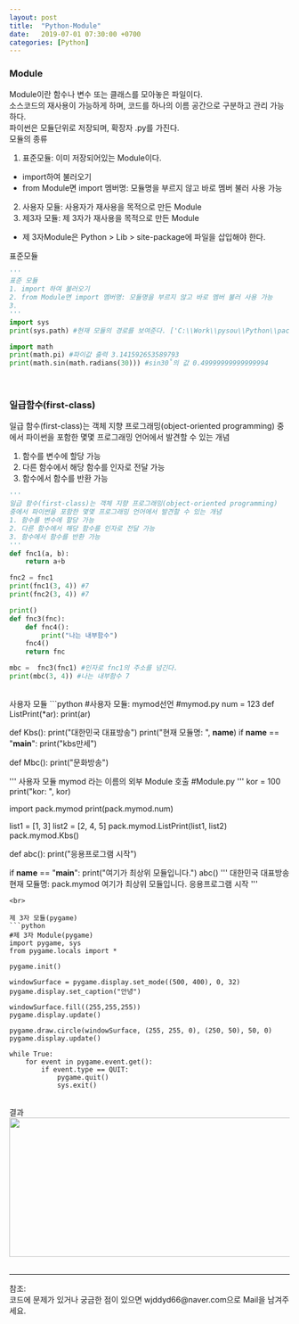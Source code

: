```yaml
---
layout: post
title:  "Python-Module"
date:   2019-07-01 07:30:00 +0700
categories: [Python]
---
```


###  Module
Module이란 함수나 변수 또는 클래스를 모아놓은 파일이다.  
소스코드의 재사용이 가능하게 하며, 코드를 하나의 이름 공간으로 구분하고 관리 가능하다.  
파이썬은 모듈단위로 저장되며, 확장자 .py를 가진다.  
모듈의 종류  
1. 표준모듈: 이미 저장되어있는 Module이다.
 - import하여 불러오기
 - from Module면 import 멤버명: 모듈명을 부르지 않고 바로 멤버 불러 사용 가능
2. 사용자 모듈: 사용자가 재사용을 목적으로 만든 Module
3. 제3자 모듈: 제 3자가 재사용을 목적으로 만든 Module
 - 제 3자Module은 Python > Lib > site-package에 파일을 삽입해야 한다.

표준모듈<br>
```python
'''
표준 모듈
1. import 하여 불러오기
2. from Module면 import 멤버명: 모듈명을 부르지 않고 바로 멤버 불러 사용 가능
3. 
'''
import sys
print(sys.path) #현재 모듈의 경로를 보여준다. ['C:\\Work\\pysou\\Python\\pack', ...

import math
print(math.pi) #파이값 출력 3.141592653589793
print(math.sin(math.radians(30))) #sin30˚의 값 0.49999999999999994
```
<br>

###  일급함수(first-class)
일급 함수(first-class)는 객체 지향 프로그래밍(object-oriented programming) 중에서 파이썬을 포함한 몇몇 프로그래밍 언어에서 발견할 수 있는 개념  
1. 함수를 변수에 할당 가능
2. 다른 함수에서 해당 함수를 인자로 전달 가능
3. 함수에서 함수를 반환 가능


```python
'''
일급 함수(first-class)는 객체 지향 프로그래밍(object-oriented programming) 
중에서 파이썬을 포함한 몇몇 프로그래밍 언어에서 발견할 수 있는 개념
1. 함수를 변수에 할당 가능
2. 다른 함수에서 해당 함수를 인자로 전달 가능
3. 함수에서 함수를 반환 가능
'''
def fnc1(a, b):
    return a+b

fnc2 = fnc1
print(fnc1(3, 4)) #7
print(fnc2(3, 4)) #7

print()
def fnc3(fnc):
    def fnc4():
        print("나는 내부함수")
    fnc4()
    return fnc    

mbc =  fnc3(fnc1) #인자로 fnc1의 주소를 넘긴다.
print(mbc(3, 4)) #나는 내부함수 7

```
<br>
사용자 모듈
```python
#사용자 모듈: mymod선언
#mymod.py
num = 123
def ListPrint(*ar):
    print(ar)
    
def Kbs():
    print("대한민국 대표방송")
    print("현재 모듈명: ", __name__)
    if __name__ == "__main__":
        print("kbs만세")
    
def Mbc():
    print("문화방송")
    
'''
사용자 모듈
mymod 라는 이름의 외부 Module 호출
#Module.py
'''
kor = 100
print("kor: ", kor)

import pack.mymod
print(pack.mymod.num)

list1 = [1, 3]
list2 = [2, 4, 5]
pack.mymod.ListPrint(list1, list2)
pack.mymod.Kbs()

def abc():
    print("응용프로그램 시작")
    
if __name__ == "__main__":
    print("여기가 최상위 모듈입니다.")
    abc()
'''
대한민국 대표방송
현재 모듈명:  pack.mymod
여기가 최상위 모듈입니다.
응용프로그램 시작
'''
```
<br>

제 3자 모듈(pygame)
```python
#제 3자 Module(pygame)
import pygame, sys
from pygame.locals import *

pygame.init()

windowSurface = pygame.display.set_mode((500, 400), 0, 32)
pygame.display.set_caption("안녕")

windowSurface.fill((255,255,255))
pygame.display.update()

pygame.draw.circle(windowSurface, (255, 255, 0), (250, 50), 50, 0)
pygame.display.update()

while True:
    for event in pygame.event.get():
        if event.type == QUIT:
            pygame.quit()
            sys.exit()
```
<br>
결과
<div><img src="https://raw.githubusercontent.com/wjddyd66/wjddyd66.github.io/master/static/img/Python/Module.PNG" height="250" width="600" /></div><br>
<hr>
참조:<https://github.com/wjddyd66/Python/tree/master/Module><br>
코드에 문제가 있거나 궁금한 점이 있으면 wjddyd66@naver.com으로  Mail을 남겨주세요.